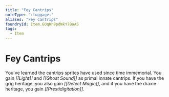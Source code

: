 ```yaml
---
title: "Fey Cantrips"
noteType: ":luggage:"
aliases: "Fey Cantrips"
foundryId: Item.GOqKn9pdWkY7BaAS
tags:
  - Item
---
```


# Fey Cantrips

You've learned the cantrips sprites have used since time immemorial. You gain _[[Light]]_ and _[[Ghost Sound]]_ as primal innate cantrips. If you have the grig heritage, you also gain _[[Detect Magic]]_, and if you have the draxie heritage, you gain _[[Prestidigitation]]_.
